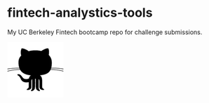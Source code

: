 # fintech-analystics-tools
My UC Berkeley Fintech bootcamp repo for challenge submissions.

![alt tag](images/github_01.png)
